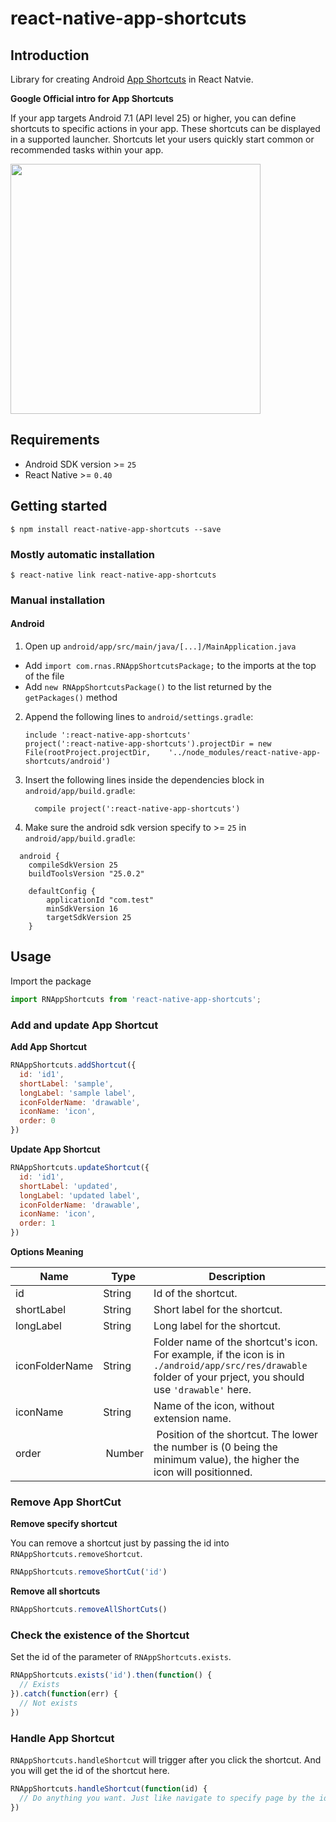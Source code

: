 # react-native-app-shortcuts

## Introduction
Library for creating Android [App Shortcuts](https://developer.android.com/guide/topics/ui/shortcuts.html) in React Natvie.

**Google Official intro for App Shortcuts**

If your app targets Android 7.1 (API level 25) or higher, you can define shortcuts to specific actions in your app. These shortcuts can be displayed in a supported launcher. Shortcuts let your users quickly start common or recommended tasks within your app.

<img src="https://developer.android.com/images/guide/topics/ui/shortcuts.png" height="400" />

## Requirements
- Android SDK version >= `25`
- React Native >= `0.40`

## Getting started

`$ npm install react-native-app-shortcuts --save`

### Mostly automatic installation

`$ react-native link react-native-app-shortcuts`

### Manual installation

#### Android

1. Open up `android/app/src/main/java/[...]/MainApplication.java`
  - Add `import com.rnas.RNAppShortcutsPackage;` to the imports at the top of the file
  - Add `new RNAppShortcutsPackage()` to the list returned by the `getPackages()` method
2. Append the following lines to `android/settings.gradle`:
  	```
  	include ':react-native-app-shortcuts'
  	project(':react-native-app-shortcuts').projectDir = new File(rootProject.projectDir, 	'../node_modules/react-native-app-shortcuts/android')
  	```
3. Insert the following lines inside the dependencies block in `android/app/build.gradle`:
  	```
      compile project(':react-native-app-shortcuts')
  	```
4. Make sure the android sdk version specify to >= `25` in `android/app/build.gradle`:  
  ```
    android {
      compileSdkVersion 25
      buildToolsVersion "25.0.2"

      defaultConfig {
          applicationId "com.test"
          minSdkVersion 16
          targetSdkVersion 25
      }
  ```

## Usage
Import the package
```js
import RNAppShortcuts from 'react-native-app-shortcuts';
```

### Add and update App Shortcut

**Add App Shortcut**
```js
RNAppShortcuts.addShortcut({
  id: 'id1',
  shortLabel: 'sample',
  longLabel: 'sample label',
  iconFolderName: 'drawable',
  iconName: 'icon',
  order: 0
})
```

**Update App Shortcut**
```js
RNAppShortcuts.updateShortcut({
  id: 'id1',
  shortLabel: 'updated',
  longLabel: 'updated label',
  iconFolderName: 'drawable',
  iconName: 'icon',
  order: 1
})
```

**Options Meaning**

| Name | Type | Description |
| --- | ---  | --- |
| id | String | Id of the shortcut. |
| shortLabel | String | Short label for the shortcut. |
| longLabel | String | Long label for the shortcut. |
| iconFolderName | String | Folder name of the shortcut's icon. For example, if the icon is in `./android/app/src/res/drawable` folder of your prject, you should use `'drawable'` here.|
| iconName | String | Name of the icon, without extension name. |
| order | Number | Position of the shortcut. The lower the number is (0 being the minimum value), the higher the icon will positionned. |

### Remove App ShortCut

**Remove specify shortcut**

You can remove a shortcut just by passing the id into `RNAppShortcuts.removeShortcut`.
```js  
RNAppShortcuts.removeShortCut('id')
```

**Remove all shortcuts**
```js  
RNAppShortcuts.removeAllShortCuts()
```

### Check the existence of the Shortcut
Set the id of the parameter of `RNAppShortcuts.exists`.
```js
RNAppShortcuts.exists('id').then(function() {
  // Exists
}).catch(function(err) {
  // Not exists
})
```

### Handle App Shortcut
`RNAppShortcuts.handleShortcut` will trigger after you click the shortcut. And you will get the id of the shortcut here.
```js
RNAppShortcuts.handleShortcut(function(id) {
  // Do anything you want. Just like navigate to specify page by the id and so on.
})
```
